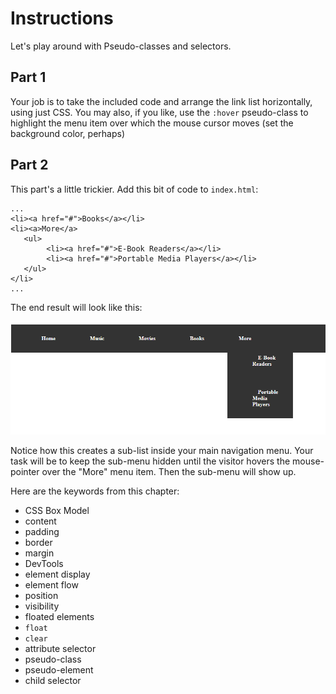 # Instructions  

Let's play around with Pseudo-classes and selectors.

## Part 1
 Your job is to take the included code and arrange the link list horizontally, using just CSS. You may also, if you like, use the `:hover` pseudo-class to highlight the menu item over which the mouse cursor moves (set the background color, perhaps)

 ## Part 2

 This part's a little trickier. Add this bit of code to `index.html`:

 ```
 ...
 <li><a href="#">Books</a></li>
 <li><a>More</a>
    <ul>
         <li><a href="#">E-Book Readers</a></li>
         <li><a href="#">Portable Media Players</a></li>
    </ul>
</li>
...
```

The end result will look like this:

![final result](assets/example.png)

Notice how this creates a sub-list inside your main navigation menu. Your task will be to keep the sub-menu hidden until the visitor hovers the mouse-pointer over the "More" menu item. Then the sub-menu will show up.

Here are the keywords from this chapter:

* CSS Box Model
* content
* padding
* border
* margin
* DevTools
* element display
* element flow
* position
* visibility
* floated elements
* `float`
* `clear`
* attribute selector
* pseudo-class
* pseudo-element
* child selector
